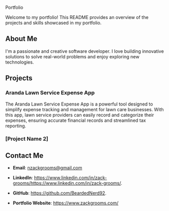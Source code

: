 Portfolio

Welcome to my portfolio! This README provides an overview of the projects and skills showcased in my portfolio.

## About Me

I'm a passionate and creative software developer. I love building innovative solutions to solve real-world problems and enjoy exploring new technologies.

## Projects

### Aranda Lawn Service Expense App

The Aranda Lawn Service Expense App is a powerful tool designed to simplify expense tracking and management for lawn care businesses. With this app, lawn service providers can easily record and categorize their expenses, ensuring accurate financial records and streamlined tax reporting.


### [Project Name 2]


## Contact Me

- **Email**: nzackgrooms@gmail.com

- **LinkedIn**: https://www.linkedin.com/in/zack-grooms/https://www.linkedin.com/in/zack-grooms/.

- **GitHub**: https://github.com/BeardedNerd92.

- **Portfolio Website**: https://www.zackgrooms.com/
